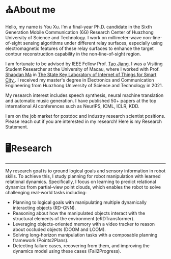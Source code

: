 # ⛪About me
Hello, my name is You Xu. I'm a final-year Ph.D. candidate in the Sixth Generation Mobile Communication (6G) Research Center of Huazhong University of Science and Technology. I work on millimeter-wave non-line-of-sight sensing algorithms under different relay surfaces, especially using electromagnetic features of these relay surfaces to enhance the target contour reconstruction capability in the non-line-of-sight region.

I am fortunate to be advised by IEEE Fellow Prof. [Tao Jiang](http://sinc-lab.cse.hust.edu.cn/info/1014/1024.htm). I was a Visiting Student Researcher at the University of Macau, where I worked with Prof. [Shaodan Ma](https://www.fst.um.edu.mo/personal/shaodanma/) in [The State Key Laboratory of Internet of Things for Smart City ](https://skliotsc.um.edu.mo/). I received my master's degree in Electronics and Communication Engineering from Huazhong University of Science and Technology in 2021. 

My research interest includes speech synthesis, neural machine translation and automatic music generation. I have published 50+ papers  at the top international AI conferences such as NeurIPS, ICML, ICLR, KDD.  

I am on the job market for postdoc and industry research scientist positions. Please reach out if you are interested in my research! Here is my Research Statement. 
 
# 🖥️Research
------
My research goal is to ground logical goals and sensory information in robot skills. To achieve this, I study planning for robot manipulation with learned relational dynamics. Specifically, I focus on learning to predict relational dynamics from partial-view point clouds, which enables the robot to solve challenging real-world tasks including:
- Planning to logical goals with manipulating multiple dynamically interacting objects (RD-GNN).
- Reasoning about how the manipulated objects interact with the structural elements of the environment (eRDTransformer).
- Leveraging objects-oriented memory with a video tracker to reason about occluded objects (DOOM and LOOM).
- Solving long-horizon manipulation tasks with a composable planning framework (Points2Plans).
- Detecting failure cases, recovering from them, and improving the dynamics model using these cases (Fail2Progress).
